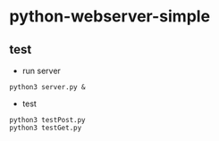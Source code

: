 # python-webserver-simple

## test
* run server
```
python3 server.py &
```

* test
```
python3 testPost.py
python3 testGet.py
```